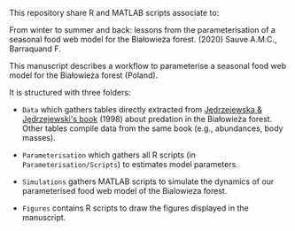 This repository share R and MATLAB scripts associate to:

From winter to summer and back: lessons from the parameterisation of a seasonal food web model for the Bia&#322;owie&#380;a forest. (2020) Sauve A.M.C., Barraquand F.

This manuscript describes a workflow to parameterise a seasonal food web model for the Bia&#322;owie&#380;a forest (Poland).

It is structured with three folders:

* `Data` which gathers tables directly extracted from [J&#281;drzejewska & J&#281;drzejewski's book](https://www.springer.com/gp/book/9783540641384) (1998) about predation in the Bia&#322;owie&#380;a forest. Other tables compile data from the same book (e.g., abundances, body masses).

* `Parameterisation` which gathers all R scripts (in `Parameterisation/Scripts`) to estimates model parameters.

* `Simulations` gathers MATLAB scripts to simulate the dynamics of our parameterised food web model of the Bialowieza forest.

* `Figures` contains R scripts to draw the figures displayed in the manuscript.
